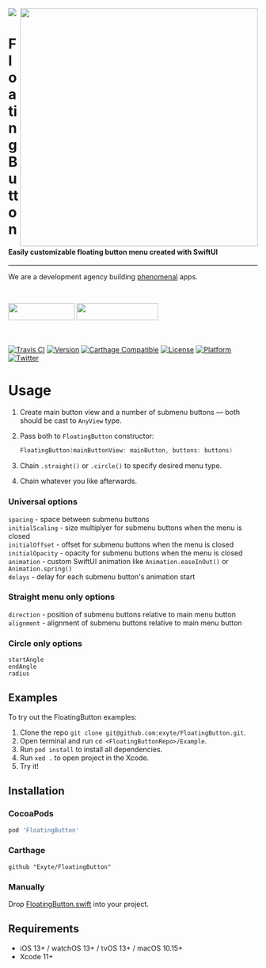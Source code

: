 <img src="https://github.com/exyte/FloatingButton/blob/master/Assets/header.png">
<img align="right" src="https://raw.githubusercontent.com/exyte/FloatingButton/master/Assets/demo.gif" width="480" />

<p><h1 align="left">FloatingButton</h1></p>

<p><h4>Easily customizable floating button menu created with SwiftUI</h4></p>

___

<p> We are a development agency building
  <a href="https://clutch.co/profile/exyte#review-731233">phenomenal</a> apps.</p>

</br>

<a href="https://exyte.com/contacts"><img src="https://i.imgur.com/vGjsQPt.png" width="134" height="34"></a> <a href="https://twitter.com/exyteHQ"><img src="https://i.imgur.com/DngwSn1.png" width="165" height="34"></a>

</br></br>
[![Travis CI](https://travis-ci.org/exyte/FloatingButton.svg?branch=master)](https://travis-ci.org/exyte/FloatingButton)
[![Version](https://img.shields.io/cocoapods/v/FloatingButton.svg?style=flat)](http://cocoapods.org/pods/FloatingButton)
[![Carthage Compatible](https://img.shields.io/badge/Carthage-compatible-0473B3.svg?style=flat)](https://github.com/Carthage/Carthage)
[![License](https://img.shields.io/cocoapods/l/FloatingButton.svg?style=flat)](http://cocoapods.org/pods/FloatingButton)
[![Platform](https://img.shields.io/cocoapods/p/FloatingButton.svg?style=flat)](http://cocoapods.org/pods/FloatingButton)
[![Twitter](https://img.shields.io/badge/Twitter-@exyteHQ-blue.svg?style=flat)](http://twitter.com/exyteHQ)

# Usage

1. Create main button view and a number of submenu buttons — both should be cast to `AnyView` type.
2. Pass both to `FloatingButton` constructor:

   ```swift
   FloatingButton(mainButtonView: mainButton, buttons: buttons)
   ```
3. Chain `.straight()` or `.circle()` to specify desired menu type.
4. Chain whatever you like afterwards.

### Universal options
`spacing` - space between submenu buttons  
`initialScaling` - size multiplyer for submenu buttons when the menu is closed  
`initialOffset` - offset for submenu buttons when the menu is closed  
`initialOpacity` - opacity for submenu buttons when the menu is closed  
`animation` - custom SwiftUI animation like `Animation.easeInOut()` or `Animation.spring()`  
`delays` - delay for each submenu button's animation start

### Straight menu only options

`direction` - position of submenu buttons relative to main menu button  
`alignment` - alignment of submenu buttons relative to main menu button 

### Circle only options

`startAngle`  
`endAngle`  
`radius`

## Examples

To try out the FloatingButton examples:
1. Clone the repo `git clone git@github.com:exyte/FloatingButton.git`.
2. Open terminal and run `cd <FloatingButtonRepo>/Example`.
3. Run `pod install` to install all dependencies.
4. Run `xed .` to open project in the Xcode.
5. Try it!

## Installation

### CocoaPods

```ruby
pod 'FloatingButton'
```

### Carthage

```ogdl
github "Exyte/FloatingButton"
```

### Manually

Drop [FloatingButton.swift](https://github.com/exyte/FloatingButton/blob/master/Source/FloatingButton.swift) into your project.

## Requirements

* iOS 13+ / watchOS 13+ / tvOS 13+ / macOS 10.15+
* Xcode 11+
